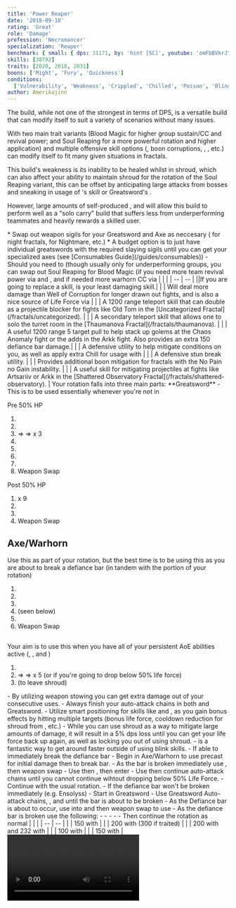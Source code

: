 ```yaml
---
title: 'Power Reaper'
date: '2018-09-18'
rating: 'Great'
role: 'Damage'
profession: 'Necromancer'
specialization: 'Reaper'
benchmark: { small: { dps: 31171, by: 'hint [SC]', youtube: 'omFbBVkrJYY' } }
skills: [30792]
traits: [2020, 2018, 2031]
boons: ['Might', 'Fury', 'Quickness']
conditions:
  ['Vulnerability', 'Weakness', 'Crippled', 'Chilled', 'Poison', 'Blind']
author: Amerikajinn
---
```


The <Specialization name="Reaper" text="Power Reaper"/> build, while not one of the strongest in terms of DPS, is a versatile build that can modify itself to suit a variety of scenarios without many issues.

With two main trait variants (Blood Magic for higher group sustain/CC and revival power; and Soul Reaping for a more powerful rotation and higher <Condition name="vulnerability"/> application) and multiple offensive skill options (<Control name="Pull"/>, boon corruptions, <Condition name="blind"/>, <Control name="Immobile"/>, etc.) <Specialization name="Reaper" text="Power Reaper"/> can modify itself to fit many given situations in fractals.

This build's weakness is its inability to be healed whilst in shroud, which can also affect your ability to maintain shroud for the rotation of the Soul Reaping variant, this can be offset by anticipating large attacks from bosses and sneaking in usage of <Skill name="Summon Shadow Fiend" disableText/>'s <Skill name="Haunt"/> skill or Greatsword's <Skill name="Death Spiral"/>.

However, large amounts of self-produced <Condition name="vulnerability"/>, <Boon name="Quickness"/> and <Boon name="Might"/> will allow this build to perform well as a "solo carry" build that suffers less from underperforming teammates and heavily rewards a skilled user.

<Divider text="Equipment"/>

<Grid>
<GridItem sm="4">
<Armor weight="Light" helmAffix="Berserker" helmRune="Scholar" shouldersAffix="Berserker" shouldersRune="Scholar" coatAffix="Berserker" coatRune="Scholar" glovesAffix="Berserker" glovesRune="Scholar" leggingsAffix="Berserker" leggingsRune="Scholar" bootsAffix="Berserker" bootsRune="Scholar"/>
</GridItem>

<GridItem sm="4">
<Weapons weapon1MainType="Greatsword" weapon1MainAffix="Berserker" weapon1MainSigil1="Impact" weapon1MainSigil2="Force" weapon2MainType="Axe" weapon2MainAffix="Berserker" weapon2MainSigil1="Force"  weapon2OffType="Warhorn" weapon2OffAffix="Berserker" weapon2OffSigil="Impact"/>

<Card title="Swap Weapons">
* Swap out weapon sigils for your Greatsword and Axe as neccesary (<Item id="36053" disableText/> for night fractals, <Item id="24615" disableText/> for Nightmare, etc.)
* A budget option is to just have individual greatswords with the required slaying sigils until you can get your specialized axes (see [Consumables Guide](/guides/consumables))
</Card>
</GridItem>

<GridItem sm="4">
<BackAndTrinkets backItemAffix="Berserker" accessory1Affix="Berserker" accessory2Affix="Berserker" amuletAffix="Berserker" ring1Affix="Berserker" ring2Affix="Berserker"/>

<Consumables food="Bowl of Sweet and Spicy Butternut Squash Soup" utility="Tin of Fruitcake" infusion="Mighty +9 Agony Infusion"/>
</GridItem>
</Grid>

<Divider text="Build"/>

<Grid>
<GridItem sm="7">
<Traits traits1="Spite" traits1Selected="Spiteful Talisman, Awaken the Pain, Close to Death" traits2="Soul Reaping" traits2Selected="Unyielding Blast, Vital Persistence, Death Perception" traits3="Reaper" traits3Selected="Chilling Nova , Decimate Defenses, Reapers Onslaught"/>

<Card title="Situational Traits">
- Should you need to (though usually only for underperforming groups, you can swap out Soul Reaping for Blood Magic (if you need more team revival power via <Trait name="Ritual of Life"/> and <Trait name="Transfusion"/>, and if needed more warhorn CC via <Trait name="Banshees Wail"/>

</Card>
</GridItem>

<GridItem sm="5">
<Skills heal="Summon Blood Fiend" utility1="Well of Suffering" utility2="Well of Corruption" utility3="Signet of Spite" elite="Summon Flesh Golem"/>

<Card title="Situational Skills">
| | |
| -- | -- |
||If you are going to replace a skill, <Skill name="Well of Corruption"/> is your least damaging skill.|
| <Skill name="Summon Shadow Fiend" size="big" disableText/> | Will deal more damage than Well of Corruption for longer drawn out fights, and is also a nice source of Life Force via <Skill name="Haunt"/>|
| <Skill name="Summon flesh Wurm" size="big" disableText/> | A 1200 range teleport skill that can double as a projectile blocker for fights like Old Tom in the [Uncategorized Fractal](/fractals/uncategorized). |
| <Skill name="Spectral Walk " size="big" disableText/> | A secondary teleport skill that allows one to solo the turret room in the [Thaumanova Fractal](/fractals/thaumanova). |
| <Skill name="Spectral Grasp" size="big" disableText/> | A useful 1200 range 5 target pull to help stack up golems at the Chaos Anomaly fight or the adds in the Arkk fight. Also provides an extra 150 defiance bar damage.|
| <Skill name="Suffer" size="big" disableText/> | A defensive utility to help mitigate conditions on you, as well as apply extra Chill for usage with <Trait name="Cold Shoulder"/> |
| <Skill name="You are all Weaklings" size="big" disableText/> | A defensive stun break utility. |
| <Skill name="Corrupt Boon" size="big" disableText/> | Provides additional boon mitigation for fractals with the No Pain no Gain instability. |
| <Skill name="Corrosive Poison Cloud" size="big" disableText/> | A useful skill for mitigating projectiles at fights like Artsariiv or Arkk in the [Shattered Observatory Fractal](/fractals/shattered-observatory). |
</Card>
</GridItem>
</Grid>

<Divider text="Details"/>

<Grid>
<GridItem sm="7">
<Card title="Rotation">
<Grid>
 Your rotation falls into three main parts:
</Grid>
<GridItem sm="2">
**Greatsword**
-

</GridItem>
This is to be used essentially whenever you're not in <Skill name= "Reapers Shroud"/>

Pre 50% HP
<GridItem sm="10">

1. <Skill name="Grave Digger"/>
2. <Skill name="Death Spiral"/>
3. <Skill name="Dusk Strike"/> => <Skill name="Fading Twilight"/> => <Skill name="Chilling Scythe"/> x 3
4. <Skill name="Grave Digger"/>
5. <Skill name="Death Spiral"/>
6. <Skill name="Nightfall"/>
7. <Skill name="Grasping Darkness"/>
8. Weapon Swap
   </GridItem>

Post 50% HP
<GridItem sm="10">

1. <Skill name="Grave Digger"/> x 9
2. <Skill name="Nightfall"/>
3. <Skill name="Grasping Darkness"/>
4. Weapon Swap
   </GridItem>

## **Axe/Warhorn**

Use this as part of your rotation, but the best time is to be using this as you are about to break a defiance bar (in tandem with the <Skill name= "Reapers Shroud"/> portion of your rotation)
<GridItem sm="10">

1. <Skill name="Ghastly Claws"/>
2. <Skill name="Locust Swarm"/>
3. <Skill name="Well of Suffering"/>
4. <Skill name= "Reapers Shroud"/> (seen below)
5. <Skill name="Ghastly Claws"/>
6. Weapon Swap
   </GridItem>

## **<Skill name= "Reapers Shroud"/>**

Your aim is to use this when you have all of your persistent AoE abilities active (<Skill name="Well of Suffering"/>, <Skill name="Locust Swarm"/>, and <Skill name="Nightfall"/> )
<GridItem sm="10">

1. <Skill name="Soul Spiral"/>
2. <Skill name="Life Rend"/> => <Skill name="Life Slash"/> => <Skill name="Life Reap"/> x 5 (or if you're going to drop below 50% life force)
3. <Skill name= "Reapers Shroud"/> (to leave shroud)
   </GridItem>

</Card>
<Card title="Advanced Notes">
- By utilizing weapon stowing you can get extra damage out of your consecutive <Skill name="Gravedigger"/> uses.
- Always finish your auto-attack chains in both <Skill name="Reapers Shroud"/> and Greatsword.
- Utilize smart positioning for skills like <Skill name="Grasping Darkness"/> and <Skill name="Life Reap"/>, as you gain bonus effects by hitting multiple targets (bonus life force, cooldown reduction for shroud from <Skill name="Life Reap" disableText/>, etc.)
- While you can use shroud as a way to mitigate large amounts of damage, it will result in a 5% dps loss until you can get your life force back up again, as well as locking you out of using shroud.
- <Skill name="Deaths Charge"/> is a fantastic way to get around faster outside of using blink skills.

</Card>
</GridItem>

<GridItem sm="5">

<Card title="Opener">
- If able to immediately break the defiance bar
   - Begin in Axe/Warhorn to use precast <Skill name="Locust Swarm"/> for initial damage then <Skill name="Wail of Doom"/> to break bar.
   - As the bar is broken immediately use <Skill name="Well of Suffering"/>, then weapon swap
   - Use <Skill name="Nightfall"/> then <Skill name="Grasping Darkness"/>, then enter <Skill name="Reapers Shroud"/>
   - Use <Skill name="Soul Spiral"/> then continue auto-attack chains until you cannot continue wihtout dropping below 50% Life Force.
   - Continue with the usual rotation.
- If the defiance bar won't be broken immediately (e.g. Ensolyss)
   - Start in Greatsword
   - Use Greatsword Auto-attack chains, <Skill name="Gravedigger"/>, and <Skill name="Death Spiral"/> until the bar is about to be broken
   - As the Defiance bar is about to occur, use <Skill name="Nightfall"/> into <Skill name="Grasping Darkness"/> and then weapon swap to use <Skill name="Wail of Doom"/>
   - As the defiance bar is broken use the following:
   - <Skill name="Locust Swarm"/>
   - <Skill name="Ghastly Claws"/>
   - <Skill name="Reapers Shroud"/>
   - <Skill name="Soul Spiral"/>
   - Then continue the rotation as normal

</Card>

<Card title="Defiance Bar Damage">
| | |
| -- | -- |
| <Skill name="Grasping Darkness" size="big" disableText/> | 150 with <Control name="pull"/> |
| <Skill name="Wail of Doom" size="big" disableText/> | 200 with <Control name="daze"/> (300 if traited) |
| <Skill name="Charge" size="big" disableText/> | 200 with <Control name="knockdown"/> and 232 with <Control name="launch"/>| 
| <Skill name="Terrify" size="big" disableText/> | 100 with <Control name="daze"/> |
| <Skill name="Executioners Scythe" size="big" disableText/> | 150 with <Control name="daze"/> |
</Card>

<Video youtube="omFbBVkrJYY" title="Small Hitbox: 31.2k DPS by Hint [SC]"/>
</GridItem>
</Grid>
